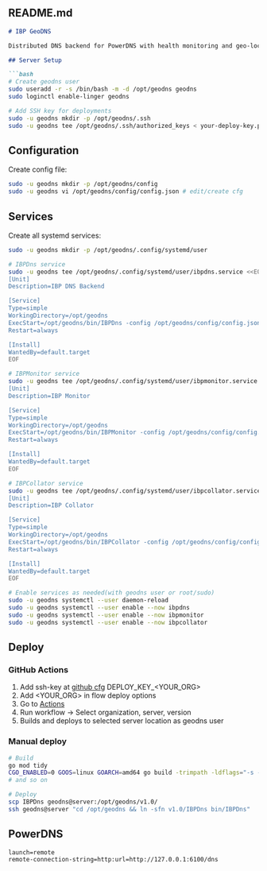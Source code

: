 ## README.md
```markdown
# IBP GeoDNS

Distributed DNS backend for PowerDNS with health monitoring and geo-location routing.

## Server Setup

```bash
# Create geodns user
sudo useradd -r -s /bin/bash -m -d /opt/geodns geodns
sudo loginctl enable-linger geodns

# Add SSH key for deployments
sudo -u geodns mkdir -p /opt/geodns/.ssh
sudo -u geodns tee /opt/geodns/.ssh/authorized_keys < your-deploy-key.pub
```

## Configuration

Create config file:
```bash
sudo -u geodns mkdir -p /opt/geodns/config
sudo -u geodns vi /opt/geodns/config/config.json # edit/create cfg
```

## Services

Create all systemd services:
```bash
sudo -u geodns mkdir -p /opt/geodns/.config/systemd/user

# IBPDns service
sudo -u geodns tee /opt/geodns/.config/systemd/user/ibpdns.service <<EOF
[Unit]
Description=IBP DNS Backend

[Service]
Type=simple
WorkingDirectory=/opt/geodns
ExecStart=/opt/geodns/bin/IBPDns -config /opt/geodns/config/config.json
Restart=always

[Install]
WantedBy=default.target
EOF

# IBPMonitor service
sudo -u geodns tee /opt/geodns/.config/systemd/user/ibpmonitor.service <<EOF
[Unit]
Description=IBP Monitor

[Service]
Type=simple
WorkingDirectory=/opt/geodns
ExecStart=/opt/geodns/bin/IBPMonitor -config /opt/geodns/config/config.json
Restart=always

[Install]
WantedBy=default.target
EOF

# IBPCollator service
sudo -u geodns tee /opt/geodns/.config/systemd/user/ibpcollator.service <<EOF
[Unit]
Description=IBP Collator

[Service]
Type=simple
WorkingDirectory=/opt/geodns
ExecStart=/opt/geodns/bin/IBPCollator -config /opt/geodns/config/config.json
Restart=always

[Install]
WantedBy=default.target
EOF

# Enable services as needed(with geodns user or root/sudo)
sudo -u geodns systemctl --user daemon-reload
sudo -u geodns systemctl --user enable --now ibpdns
sudo -u geodns systemctl --user enable --now ibpmonitor
sudo -u geodns systemctl --user enable --now ibpcollator
```

## Deploy

### GitHub Actions

1. Add ssh-key at [github cfg](https://github.com/ibp-network/config/settings/secrets/actions) DEPLOY_KEY_<YOUR_ORG>
2. Add <YOUR_ORG> in flow deploy options
3. Go to [Actions](https://github.com/ibp-network/ibp-geodns/actions/workflows/deploy.yml)
4. Run workflow → Select organization, server, version
5. Builds and deploys to selected server location as geodns user

### Manual deploy

```bash
# Build
go mod tidy
CGO_ENABLED=0 GOOS=linux GOARCH=amd64 go build -trimpath -ldflags="-s -w" -o IBPDns src/IBPDns/IBPDns.go
# and so on

# Deploy
scp IBPDns geodns@server:/opt/geodns/v1.0/
ssh geodns@server "cd /opt/geodns && ln -sfn v1.0/IBPDns bin/IBPDns"
```

## PowerDNS

```
launch=remote
remote-connection-string=http:url=http://127.0.0.1:6100/dns
```
